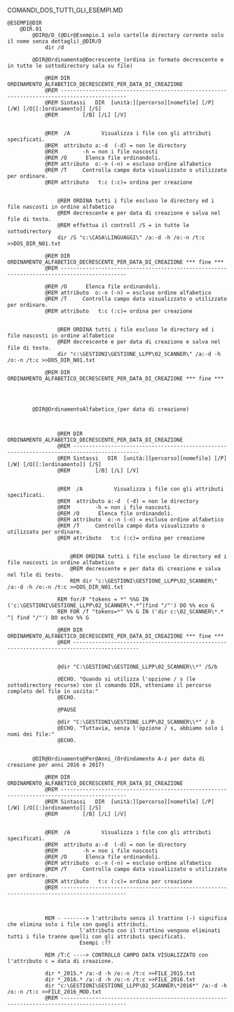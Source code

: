 COMANDI_DOS_TUTTI_GLI_ESEMPI.MD


	@ESEMPI@DIR
		@DIR.01
			@DIR@/D_(@Dir@Esempio.1 solo cartelle directory corrente solo il nome senza dettagli)_@DIR/D
				dir /d
			
			@DIR@Ordinamento@Decrescente_(ordina in formato decrescente e in tutte le sottodirectory sala su file)

				@REM DIR ORDINAMENTO_ALFABETICO_DECRESCENTE_PER_DATA_DI_CREAZIONE
				@REM ------------------------------------------------------------------------------------------- 
				@REM Sintassi 	DIR  [unità:][percorso][nomefile] [/P] [/W] [/O[[:]ordinamento]] [/S]
				@REM      	[/B] [/L] [/V]
					

				@REM  /A          Visualizza i file con gli attributi specificati.
				@REM  attributo	a:-d  (-d) = non le directory
				@REM		-h = non i file nascosti
				@REM /O		 Elenca file ordinandoli.
				@REM attributo	o:-n (-n) = escluso ordine alfabetico
				@REM /T		Controlla campo data visualizzato o utilizzato per ordinare.
				@REM attributo   t:c (:c)= ordina per creazione

					
					@REM ORDINA tutti i file escluso le directory ed i file nascosti in ordine alfabetico
					@REM decrescente e per data di creazione e salva nel file di testo.
					@REM effettua il controll /S = in tutte le sottodirectory
					dir /S "c:\CASA\LINGUAGGI\" /a:-d -h /o:-n /t:c >>DOS_DIR_N01.txt

				@REM DIR ORDINAMENTO_ALFABETICO_DECRESCENTE_PER_DATA_DI_CREAZIONE *** fine ***
				@REM -------------------------------------------------------------------------------------------

				@REM /O		 Elenca file ordinandoli.
				@REM attributo	o:-n (-n) = escluso ordine alfabetico
				@REM /T		Controlla campo data visualizzato o utilizzato per ordinare.
				@REM attributo   t:c (:c)= ordina per creazione

					
					@REM ORDINA tutti i file escluso le directory ed i file nascosti in ordine alfabetico
					@REM decrescente e per data di creazione e salva nel file di testo.
					dir "c:\GESTIONI\GESTIONE_LLPP\02_SCANNER\" /a:-d -h /o:-n /t:c >>DOS_DIR_N01.txt

				@REM DIR ORDINAMENTO_ALFABETICO_DECRESCENTE_PER_DATA_DI_CREAZIONE *** fine ***




			@DIR@OrdinamentoAlfabetico_(per data di creazione)



					@REM DIR ORDINAMENTO_ALFABETICO_DECRESCENTE_PER_DATA_DI_CREAZIONE
					@REM ------------------------------------------------------------------------------------------- 
					@REM Sintassi 	DIR  [unità:][percorso][nomefile] [/P] [/W] [/O[[:]ordinamento]] [/S]
					@REM      	[/B] [/L] [/V]
						

					@REM  /A          Visualizza i file con gli attributi specificati.
					@REM  attributo	a:-d  (-d) = non le directory
					@REM		-h = non i file nascosti
					@REM /O		 Elenca file ordinandoli.
					@REM attributo	o:-n (-n) = escluso ordine alfabetico
					@REM /T		Controlla campo data visualizzato o utilizzato per ordinare.
					@REM attributo   t:c (:c)= ordina per creazione

						
						@REM ORDINA tutti i file escluso le directory ed i file nascosti in ordine alfabetico
						@REM decrescente e per data di creazione e salva nel file di testo.
						REM dir "c:\GESTIONI\GESTIONE_LLPP\02_SCANNER\" /a:-d -h /o:-n /t:c >>DOS_DIR_N01.txt

					REM for/F "tokens = *" %%G IN ('c:\GESTIONI\GESTIONE_LLPP\02_SCANNER\*.*^|find "/"') DO %% eco G 
					REM FOR /f "tokens=*" %% G IN ('dir c:\02_SCANNER\*.* ^| find "/"') DO echo %% G

					@REM DIR ORDINAMENTO_ALFABETICO_DECRESCENTE_PER_DATA_DI_CREAZIONE *** fine ***
					@REM -------------------------------------------------------------------------------------------


					@dir "C:\GESTIONI\GESTIONE_LLPP\02_SCANNER\\*" /S/b

					@ECHO. "Quando si utilizza l'opzione / s (le sottodirectory recurse) con il comando DIR, otteniamo il percorso completo del file in uscita:"
					@ECHO.

					@PAUSE

					@dir "C:\GESTIONI\GESTIONE_LLPP\02_SCANNER\\*" / b
					@ECHO. "Tuttavia, senza l'opzione / s, abbiamo solo i nomi dei file:"
					@ECHO.


			@DIR@Ordinamento@Per@Anni_(Ordindamento A-z per data di creazione per anni 2016 e 2017)
				
				@REM DIR ORDINAMENTO_ALFABETICO_DECRESCENTE_PER_DATA_DI_CREAZIONE
				@REM ------------------------------------------------------------------------------------------- 
				@REM Sintassi 	DIR  [unità:][percorso][nomefile] [/P] [/W] [/O[[:]ordinamento]] [/S]
				@REM      	[/B] [/L] [/V]
					

				@REM  /A          Visualizza i file con gli attributi specificati.
				@REM  attributo	a:-d  (-d) = non le directory
				@REM		-h = non i file nascosti
				@REM /O		 Elenca file ordinandoli.
				@REM attributo	o:-n (-n) = escluso ordine alfabetico
				@REM /T		Controlla campo data visualizzato o utilizzato per ordinare.
				@REM attributo   t:c (:c)= ordina per creazione
				@REM ------------------------------------------------------------------------------------------- 



				REM	- -------> l'attributo senza il trattino (-) significa che elimina solo i file con quegli attributi.
						   l'attributo con il trattino vengono eliminati tutti i file tranne quelli con gli attributi specificati.
						   Esempi :??
						   
				REM	/T:C ----> CONTROLLO CAMPO DATA VISUALIZZATO con l'attributo c = data di creazione.    	

				dir *_2015.* /a:-d -h /o:-n /t:c >>FILE_2015.txt
				dir *_2016.* /a:-d -h /o:-n /t:c >>FILE_2016.txt
				dir "c:\GESTIONI\GESTIONE_LLPP\02_SCANNER\*2016*" /a:-d -h /o:-n /t:c >>FILE_2016_MOD.txt
				@REM ------------------------------------------------------------------------------------------- 
